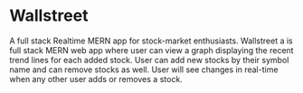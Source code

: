 # Wallstreet
A full stack Realtime MERN app for stock-market enthusiasts.
 Wallstreet a is full stack MERN web app where user can view a graph displaying the recent trend lines for each added stock. User can add new stocks by their symbol name and can remove stocks as well. User will see changes in real-time when any other user adds or removes a stock.
